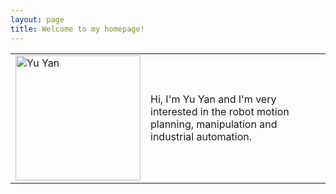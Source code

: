 ```yaml
---
layout: page
title: Welcome to my homepage!
---
```

<table>
  <tr>
    <td>
      <img src="{{ site.github.url }}/assets/img/avatar.jpg" 
      alt="Yu Yan"
      style="width:200px">
    </td>
    <td>
      <p>
        Hi, I'm Yu Yan and I'm very interested in the robot motion planning, 
        manipulation and industrial automation.
       </p>
     </td>
  </tr>
</table>



